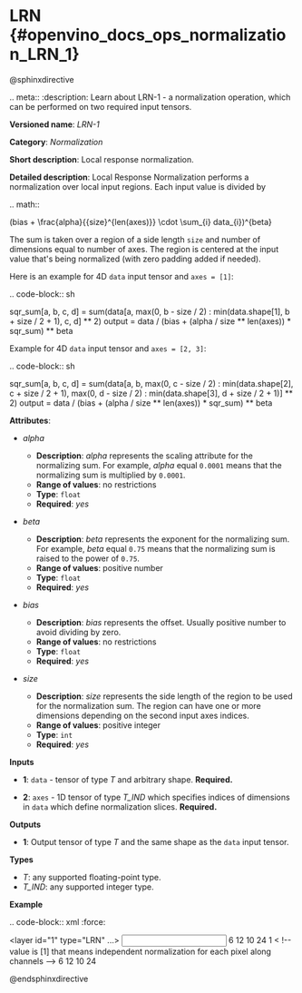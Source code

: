 # LRN {#openvino_docs_ops_normalization_LRN_1}

@sphinxdirective

.. meta::
  :description: Learn about LRN-1 - a normalization operation, which can be 
                performed on two required input tensors.

**Versioned name**: *LRN-1*

**Category**: *Normalization*

**Short description**: Local response normalization.

**Detailed description**:
Local Response Normalization performs a normalization over local input regions.
Each input value is divided by

.. math::

   (bias + \frac{alpha}{{size}^{len(axes)}} \cdot \sum_{i} data_{i})^{beta}


The sum is taken over a region of a side length ``size`` and number of dimensions equal to number of axes.
The region is centered at the input value that's being normalized (with zero padding added if needed).

Here is an example for 4D ``data`` input tensor and ``axes = [1]``:

.. code-block:: sh

   sqr_sum[a, b, c, d] =
       sum(data[a, max(0, b - size / 2) : min(data.shape[1], b + size / 2 + 1), c, d] ** 2)
   output = data / (bias + (alpha / size ** len(axes)) * sqr_sum) ** beta


Example for 4D ``data`` input tensor and ``axes = [2, 3]``:

.. code-block:: sh

   sqr_sum[a, b, c, d] =
       sum(data[a, b, max(0, c - size / 2) : min(data.shape[2], c + size / 2 + 1),  max(0, d - size / 2) : min(data.shape[3], d + size / 2 + 1)] ** 2)
   output = data / (bias + (alpha / size ** len(axes)) * sqr_sum) ** beta


**Attributes**:

* *alpha*

  * **Description**: *alpha* represents the scaling attribute for the normalizing sum. For example, *alpha* equal ``0.0001`` means that the normalizing sum is multiplied by ``0.0001``.
  * **Range of values**: no restrictions
  * **Type**: ``float``
  * **Required**: *yes*

* *beta*

  * **Description**: *beta* represents the exponent for the normalizing sum. For example, *beta* equal ``0.75`` means that the normalizing sum is raised to the power of ``0.75``.
  * **Range of values**: positive number
  * **Type**: ``float``
  * **Required**: *yes*

* *bias*

  * **Description**: *bias* represents the offset. Usually positive number to avoid dividing by zero.
  * **Range of values**: no restrictions
  * **Type**: ``float``
  * **Required**: *yes*

* *size*

  * **Description**: *size* represents the side length of the region to be used for the normalization sum. The region can have one or more dimensions depending on the second input axes indices.
  * **Range of values**: positive integer
  * **Type**: ``int``
  * **Required**: *yes*

**Inputs**

* **1**: ``data`` - tensor of type *T* and arbitrary shape. **Required.**

* **2**: ``axes`` - 1D tensor of type *T_IND* which specifies indices of dimensions in ``data`` which define normalization slices. **Required.**

**Outputs**

* **1**: Output tensor of type *T* and the same shape as the ``data`` input tensor.

**Types**


* *T*: any supported floating-point type.
* *T_IND*: any supported integer type.

**Example**

.. code-block:: xml
   :force:

   <layer id="1" type="LRN" ...>
       <data alpha="1.0e-04" beta="0.75" size="5" bias="1"/>
       <input>
           <port id="0">
               <dim>6</dim>
               <dim>12</dim>
               <dim>10</dim>
               <dim>24</dim>
           </port>
           <port id="1">
               <dim>1</dim> < !-- value is [1] that means independent normalization for each pixel along channels -->
           </port>
       </input>
       <output>
           <port id="2">
               <dim>6</dim>
               <dim>12</dim>
               <dim>10</dim>
               <dim>24</dim>
           </port>
       </output>
   </layer>


@endsphinxdirective
